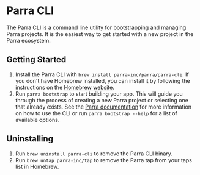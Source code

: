 # Parra CLI

The Parra CLI is a command line utility for bootstrapping and managing Parra projects. It is the easiest way to get started with a new project in the Parra ecosystem.

## Getting Started

1. Install the Parra CLI with `brew install parra-inc/parra/parra-cli`. If you don't have Homebrew installed, you can install it by following the instructions on the [Homebrew website](https://brew.sh/).
2. Run `parra bootstrap` to start building your app. This will guide you through the process of creating a new Parra project or selecting one that already exists. See the [Parra documentation](https://docs.parra.io/guides/cli) for more information on how to use the CLI or run `parra bootstrap --help` for a list of available options.

## Uninstalling

1. Run `brew uninstall parra-cli` to remove the Parra CLI binary.
2. Run `brew untap parra-inc/tap` to remove the Parra tap from your taps list in Homebrew.
